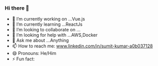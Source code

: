 ### Hi there 👋

- 🔭 I’m currently working on ...Vue.js
- 🌱 I’m currently learning ...ReactJs
- 👯 I’m looking to collaborate on ...
- 🤔 I’m looking for help with ...AWS,Docker
- 💬 Ask me about ...Anything
- 📫 How to reach me: www.linkedin.com/in/sumit-kumar-a0b037128
- 😄 Pronouns: He/Him
- ⚡ Fun fact: 
